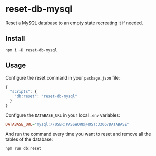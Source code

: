 
# reset-db-mysql

Reset a MySQL database to an empty state recreating it if needed.


## Install

```shell
npm i -D reset-db-mysql
```


## Usage

Configure the reset command in your `package.json` file:

```js
{
  "scripts": {
    "db:reset": "reset-db-mysql"
  }
}
```

Configure the `DATABASE_URL` in your local `.env` variables:

```ini
DATABASE_URL="mysql://USER:PASSWORD@HOST:3306/DATABASE"
```

And run the command every time you want to reset and remove all the tables of the database:

```shell
npm run db:reset
```
